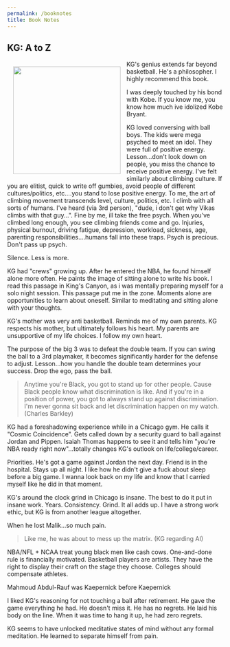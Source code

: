 ```yaml
---
permalink: /booknotes
title: Book Notes
---
```


## KG: A to Z

<img src="https://images-na.ssl-images-amazon.com/images/I/41QrKsS5LDL._SX327_BO1,204,203,200_.jpg" style='margin: 1em; float:left' width="250"/>

KG's genius extends far beyond basketball. He's a philosopher. I highly recommend this book.

I was deeply touched by his bond with Kobe. If you know me, you know how much ive idolized Kobe Bryant.

KG loved conversing with ball boys. The kids were mega psyched to meet an idol. They were full of positive energy. Lesson...don't look down on people, you miss the chance to receive positive energy. I've felt similarly about climbing culture. If you are elitist, quick to write off gumbies, avoid people of different cultures/politics, etc....you stand to lose positive energy. To me, the art of climbing movement transcends level, culture, politics, etc. I climb with all sorts of humans. I've heard (via 3rd person), "dude, i don't get why Vikas climbs with that guy...". Fine by me, ill take the free psych. When you've climbed long enough, you see climbing friends come and go. Injuries, physical burnout, driving fatigue, depression, workload, sickness, age, parenting responsibilities....humans fall into these traps. Psych is precious. Don't pass up psych.

 Silence. Less is more.

KG had "crews" growing up. After he entered the NBA, he found himself alone more often. He paints the image of sitting alone to write his book. I read this passage in King's Canyon, as i was mentally preparing myself for a solo night session. This passage put me in the zone. Moments alone are opportunities to learn about oneself. Similar to meditating and sitting alone with your thoughts.

KG's mother was very anti basketball. Reminds me of my own parents. KG respects his mother, but ultimately follows his heart. My parents are unsupportive of my life choices. I follow my own heart.

The purpose of the big 3 was to defeat the double team. If you can swing the ball to a 3rd playmaker, it becomes significantly harder for the defense to adjust. Lesson...how you handle the double team determines your success. Drop the ego, pass the ball.

> Anytime you're Black, you got to stand up for other people. Cause Black people know what discrimination is like. And if you're in a position of power, you got to always stand up against discrimination. I'm never gonna sit back and let discrimination happen on my watch. (Charles Barkley)

KG had a foreshadowing experience while in a Chicago gym. He calls it "Cosmic Coincidence". Gets called down by a security guard to ball against Jordan and Pippen. Isaiah Thomas happens to see it and tells him "you're NBA ready right now"...totally changes KG's outlook on life/college/career.

Priorities. He's got a game against Jordan the next day. Friend is in the hospital. Stays up all night. I like how he didn't give a fuck about sleep before a big game. I wanna look back on my life and know that I carried myself like he did in that moment.

KG's around the clock grind in Chicago is insane. The best to do it put in insane work. Years. Consistency. Grind. It all adds up. I have a strong work ethic, but KG is from another league altogether.

When he lost Malik...so much pain.

> Like me, he was about to mess up the matrix. (KG regarding AI)

NBA/NFL + NCAA treat young black men like cash cows. One-and-done rule is financially motivated. Basketball players are artists. They have the right to display their craft on the stage they choose. Colleges should compensate athletes.

Mahmoud Abdul-Rauf was Kaepernick before Kaepernick

I liked KG's reasoning for not touching a ball after retirement. He gave the game everything he had. He doesn't miss it. He has no regrets. He laid his body on the line. When it was time to hang it up, he had zero regrets.

KG seems to have unlocked meditative states of mind without any formal meditation. He learned to separate himself from pain.
